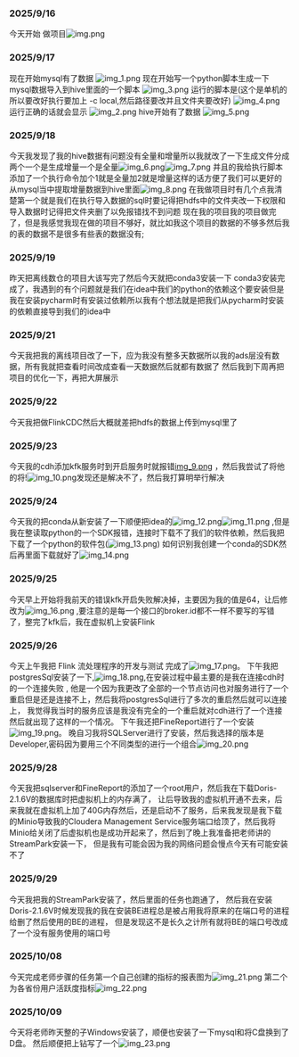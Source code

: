 [//]: # (fuhao)

### 2025/9/16

今天开始
做项目![img.png](..%2Fimg%2Fimg.png)

### 2025/9/17

现在开始mysql有了数据
![img_1.png](..%2Fimg%2Fimg_1.png)
现在开始写一个python脚本生成一下mysql数据导入到hive里面的一个脚本
![img_3.png](..%2Fimg%2Fimg_3.png)
运行的脚本是(这个是单机的所以要改好执行要加上 -c local,然后路径要改并且文件夹要改好)
![img_4.png](..%2Fimg%2Fimg_4.png)
运行正确的话就会显示
![img_2.png](..%2Fimg%2Fimg_2.png)
hive开始有了数据
![img_5.png](..%2Fimg%2Fimg_5.png)

### 2025/9/18

今天我发现了我的hive数据有问题没有全量和增量所以我就改了一下生成文件分成两个一个是生成增量一个是全量![img_6.png](..%2Fimg%2Fimg_6.png)![img_7.png](..%2Fimg%2Fimg_7.png)
并且的我给执行脚本添加了一个执行命令加个1就是全量加2就是增量这样的话方便了我们可以更好的从mysql当中提取增量数据到hive里面![img_8.png](..%2Fimg%2Fimg_8.png)
在我做项目时有几个点我清楚第一个就是我们在执行导入数据的sql时要记得把hdfs中的文件夹改一下权限和导入数据时记得把文件夹删了以免报错找不到问题
现在我的项目我的项目做完了，但是我感觉我现在做的项目不够好，就比如我这个项目的数据的不够多然后我的表的数据不是很多有些表的数据没有;

### 2025/9/19

昨天把离线数仓的项目大该写完了然后今天就把conda3安装一下
conda3安装完成了，我遇到的有个问题就是我们在idea中我们的python的依赖这个要安装但是我在安装pycharm时有安装过依赖所以我有个想法就是把我们从pycharm时安装的依赖直接导到我们的idea中

### 2025/9/21

今天我把我的离线项目改了一下，应为我没有整多天数据所以我的ads层没有数据，所有我就把查看时间改成查看一天数据然后就都有数据了
然后我到下周再把项目的优化一下，再把大屏展示

### 2025/9/22

今天我把做FlinkCDC然后大概就差把hdfs的数据上传到mysql里了

### 2025/9/23

今天我的cdh添加kfk服务时到开启服务时就报错[img_9.png](..%2Fimg%2Fimg_9.png)
，然后我尝试了将他的将!![img_10.png](..%2Fimg%2Fimg_10.png)发现还是解决不了，然后我打算明举行解决

### 2025/9/24

今天我的把conda从新安装了一下顺便把idea的![img_12.png](..%2Fimg%2Fimg_12.png)![img_11.png](..%2Fimg%2Fimg_11.png)
,但是我在整读取python的一个SDK报错，连接时下载不了我们的软件依赖，然后我把下载了一个python的软件包(![img_13.png](..%2Fimg%2Fimg_13.png))
如何识别我创建一个conda的SDK然后再里面下载就好了![img_14.png](..%2Fimg%2Fimg_14.png)

### 2025/9/25

今天早上开始将我前天的错误kfk开启失败解决掉，主要因为我的值是64，让后修改为![img_16.png](..%2Fimg%2Fimg_16.png)
,要注意的是每一个接口的broker.id都不一样不要写的写错了，整完了kfk后，我在虚拟机上安装Flink

### 2025/9/26

今天上午我把 Flink 流处理程序的开发与测试 完成了![img_17.png](..%2Fimg%2Fimg_17.png)。
下午我把postgresSql安装了一下,![img_18.png](..%2Fimg%2Fimg_18.png),在安装过程中最主要的是我在连接cdh时的一个连接失败 ,
他是一个因为我更改了全部的一个节点访问也对服务进行了一个重启但是还是连接不上，然后我将postgresSql进行了多次的重启然后就可以连接上，
我觉得我当时的服务应该是我没有完全的一个重启就对cdh进行了一个连接然后就出现了这样的一个情况。
下午我还把FineReport进行了一个安装![img_19.png](..%2Fimg%2Fimg_19.png)。
晚自习我将SQLServer进行了安装，然后我选择的版本是Developer,密码因为要用三个不同类型的进行一个组合![img_20.png](..%2Fimg%2Fimg_20.png)

### 2025/9/28

今天我把sqlserver和FineReport的添加了一个root用户，然后我在下载Doris-2.1.6V的数据库时把虚拟机上的内存满了，
让后导致我的虚拟机开通不去来，后来我就在虚拟机上加了40G内存然后，还是启动不了服务，后来我发现是我下载的Minio导致我的Cloudera
Management Service服务端口给顶了，然后我将Minio给关闭了后虚拟机也是成功开起来了，然后到了晚上我准备把老师讲的StreamPark安装一下，
但是我有可能会因为我的网络问题会慢点今天有可能安装不了

### 2025/9/29

今天我把我的StreamPark安装了，然后里面的任务也跑通了，
然后我在安装Doris-2.1.6V时候发现我的我在安装BE进程总是被占用我将原来的在端口号的进程给删了然后使用的BE的进程，
但是发现这不是长久之计所有就将BE的端口号改成了一个没有服务使用的端口号


### 2025/10/08

今天完成老师步骤的任务第一个自己创建的指标的报表图为![img_21.png](..%2Fimg%2Fimg_21.png)
第二个为各省份用户活跃度指标![img_22.png](..%2Fimg%2Fimg_22.png)

### 2025/10/09

今天将老师昨天整的子Windows安装了，顺便也安装了一下mysql和将C盘换到了D盘。
然后顺便把上钻写了一个![img_23.png](..%2Fimg%2Fimg_23.png)